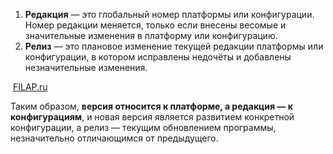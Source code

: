 1. **Редакция** — это глобальный номер платформы или конфигурации. Номер редакции меняется, только если внесены весомые и значительные изменения в платформу или конфигурацию.
2. **Релиз** — это плановое изменение текущей редакции платформы или конфигурации, в котором исправлены недочёты и добавлены незначительные изменения.

 [FILAP.ru](https://filap.ru/other/chto-takoe-platforma-1s-i-chem-ona-otlichaetsya-ot-konfiguraczii-i-informaczionnoj-bazy/)

Таким образом, **версия относится к платформе, а редакция — к конфигурациям**, и новая версия является развитием конкретной конфигурации, а релиз — текущим обновлением программы, незначительно отличающимся от предыдущего.